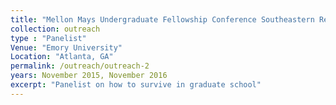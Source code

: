 ```yaml
---
title: "Mellon Mays Undergraduate Fellowship Conference Southeastern Regional Conference"
collection: outreach
type : "Panelist"
Venue: "Emory University"
Location: "Atlanta, GA"
permalink: /outreach/outreach-2
years: November 2015, November 2016
excerpt: "Panelist on how to survive in graduate school"
---
```

